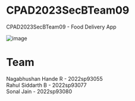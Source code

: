 # CPAD2023SecBTeam09
CPAD2023SecBTeam09 - Food Delivery App <br />

![image](https://github.com/rahulsiddarth/CPAD2023SecBTeam09/assets/119582923/b5816dbb-986c-4a8c-b452-847929ed669b)

# Team
Nagabhushan Hande R - 2022sp93055 <br />
Rahul Siddarth B - 2022sp93077 <br />
Sonal Jain - 2022sp93080 <br />
